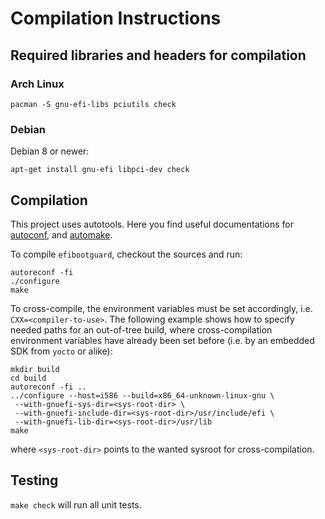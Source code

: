 # Compilation Instructions #

## Required libraries and headers for compilation ##

### Arch Linux ###

```
pacman -S gnu-efi-libs pciutils check
```

### Debian ###

Debian 8 or newer:

```
apt-get install gnu-efi libpci-dev check
```

## Compilation ##

This project uses autotools. Here you find useful documentations for
[autoconf](https://www.gnu.org/software/autoconf/manual/autoconf.html), and
[automake](https://www.gnu.org/software/automake/manual/automake.html).

To compile `efibootguard`, checkout the sources and run:

```
autoreconf -fi
./configure
make
```

To cross-compile, the environment variables must be set accordingly, i.e.
`CXX=<compiler-to-use>`. The following example shows how to specify needed
paths for an out-of-tree build, where cross-compilation environment variables
have already been set before (i.e. by an embedded SDK from `yocto` or alike):

```
mkdir build
cd build
autoreconf -fi ..
../configure --host=i586 --build=x86_64-unknown-linux-gnu \
 --with-gnuefi-sys-dir=<sys-root-dir> \
 --with-gnuefi-include-dir=<sys-root-dir>/usr/include/efi \
 --with-gnuefi-lib-dir=<sys-root-dir>/usr/lib
make
```

where `<sys-root-dir>` points to the wanted sysroot for cross-compilation.

## Testing ##

`make check` will run all unit tests.
